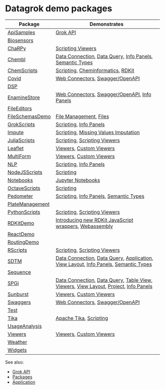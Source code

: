 # Datagrok demo packages

| Package | Demonstrates |
|----|----|
| [ApiSamples](https://github.com/datagrok-ai/public/tree/master/packages/ApiSamples) | [Grok API](https://datagrok.ai/help/develop/js-api) |
| [Biosensors](https://github.com/datagrok-ai/public/tree/master/packages/Biosensors) | |
| [ChaRPy](https://github.com/datagrok-ai/public/tree/master/packages/ChaRPy) | [Scripting Viewers](https://datagrok.ai/help/visualize/viewers/scripting-viewer) |
| [Chembl](https://github.com/datagrok-ai/public/tree/master/packages/Chembl) | [Data Connection](https://datagrok.ai/help/access/data-connection), [Data Query](https://datagrok.ai/help/access/data-query), [Info Panels](https://datagrok.ai/help/discover/info-panels), [Semantic Types](https://datagrok.ai/help/discover/semantic-types) |
| [ChemScripts](https://github.com/datagrok-ai/public/tree/master/packages/ChemScripts) | [Scripting](https://datagrok.ai/help/compute/scripting), [Cheminformatics](https://datagrok.ai/help/domains/chem/cheminformatics), [RDKit](https://www.rdkit.org/) |
| [Covid](https://github.com/datagrok-ai/public/tree/master/packages/Covid) | [Web Connectors](https://datagrok.ai/help/access/connectors/web), [Swagger/OpenAPI](https://swagger.io/) |
| [DSP](https://github.com/datagrok-ai/public/tree/master/packages/DSP) | |
| [EnamineStore](https://github.com/datagrok-ai/public/tree/master/packages/EnamineStore) | [Web Connectors](https://datagrok.ai/help/access/connectors/web), [Swagger/OpenAPI](https://swagger.io/), [Info Panels](https://datagrok.ai/help/discover/info-panels) |
| [FileEditors](https://github.com/datagrok-ai/public/tree/master/packages/FileEditors) | |
| [FileSchemasDemo](https://github.com/datagrok-ai/public/tree/master/packages/FileSchemasDemo) | [File Management](https://community.datagrok.ai/t/new-feature-file-share-browser/17/6), [Files](https://datagrok.ai/help/access/connectors/files) |
| [GrokScripts](https://github.com/datagrok-ai/public/tree/master/packages/GrokScripts) | [Scripting](https://datagrok.ai/help/compute/scripting), [Info Panels](https://datagrok.ai/help/discover/info-panels) |
| [Impute](https://github.com/datagrok-ai/public/tree/master/packages/Impute) | [Scripting](https://datagrok.ai/help/compute/scripting), [Missing Values Imputation](https://datagrok.ai/help/transform/missing-values-imputation) |
| [JuliaScripts](https://github.com/datagrok-ai/public/tree/master/packages/JuliaScripts) | [Scripting](https://datagrok.ai/help/compute/scripting), [Scripting Viewers](https://datagrok.ai/help/visualize/viewers/scripting-viewer) |
| [Leaflet](https://github.com/datagrok-ai/public/tree/master/packages/Leaflet) | [Viewers](https://datagrok.ai/help/visualize/viewers), [Custom Viewers](https://datagrok.ai/help/develop/how-to/develop-custom-viewer) |
| [MultiForm](https://github.com/datagrok-ai/public/tree/master/packages/MultiForm) | [Viewers](https://datagrok.ai/help/visualize/viewers), [Custom Viewers](https://datagrok.ai/help/develop/how-to/develop-custom-viewer) |
| [NLP](https://github.com/datagrok-ai/public/tree/master/packages/NLP) | [Scripting](https://datagrok.ai/help/compute/scripting), [Info Panels](https://datagrok.ai/help/discover/info-panels) |
| [NodeJSScripts](https://github.com/datagrok-ai/public/tree/master/packages/NodeJSScripts) | [Scripting](https://datagrok.ai/help/compute/scripting) |
| [Notebooks](https://github.com/datagrok-ai/public/tree/master/packages/Notebooks) | [Jupyter Notebooks](https://datagrok.ai/help/compute/jupyter-notebook) |
| [OctaveScripts](https://github.com/datagrok-ai/public/tree/master/packages/OctaveScripts) | [Scripting](https://datagrok.ai/help/compute/scripting) |
| [Pedometer](https://github.com/datagrok-ai/public/tree/master/packages/Pedometer) | [Scripting](https://datagrok.ai/help/compute/scripting), [Info Panels](https://datagrok.ai/help/discover/info-panels), [Semantic Types](https://datagrok.ai/help/discover/semantic-types) |
| [PlateManagement](https://github.com/datagrok-ai/public/tree/master/packages/PlateManagement) | |
| [PythonScripts](https://github.com/datagrok-ai/public/tree/master/packages/PythonScripts) | [Scripting](https://datagrok.ai/help/compute/scripting), [Scripting Viewers](https://datagrok.ai/help/visualize/viewers/scripting-viewer) |
| [RDKitDemo](https://github.com/datagrok-ai/public/tree/master/packages/RDKitDemo) | [Introducing new RDKit JavaScript wrappers](http://rdkit.blogspot.com/2019/11/introducing-new-rdkit-javascript.html), [Webassembly](https://webassembly.org/) |
| [ReactDemo](https://github.com/datagrok-ai/public/tree/master/packages/ReactDemo) | |
| [RoutingDemo](https://github.com/datagrok-ai/public/tree/master/packages/RoutingDemo) | |
| [RScripts](https://github.com/datagrok-ai/public/tree/master/packages/RScripts) | [Scripting](https://datagrok.ai/help/compute/scripting), [Scripting Viewers](https://datagrok.ai/help/visualize/viewers/scripting-viewer) |
| [SDTM](https://github.com/datagrok-ai/public/tree/master/packages/SDTM) | [Data Connection](https://datagrok.ai/help/access/data-connection), [Data Query](https://datagrok.ai/help/access/data-query), [Application](https://datagrok.ai/help/develop/develop#applications), [View Layout](https://datagrok.ai/help/visualize/view-layout), [Info Panels](https://datagrok.ai/help/discover/info-panels), [Semantic Types](https://datagrok.ai/help/discover/semantic-types) |
| [Sequence](https://github.com/datagrok-ai/public/tree/master/packages/Sequence) | |
| [SPGi](https://github.com/datagrok-ai/public/tree/master/packages/SPGi) | [Data Connection](https://datagrok.ai/help/access/data-connection), [Data Query](https://datagrok.ai/help/access/data-query), [Table View](https://datagrok.ai/help/overview/table-view), [Viewers](https://datagrok.ai/help/visualize/viewers), [View Layout](https://datagrok.ai/help/visualize/view-layout), [Project](https://datagrok.ai/help/overview/project), [Info Panels](https://datagrok.ai/help/discover/info-panels) |
| [Sunburst](https://github.com/datagrok-ai/public/tree/master/packages/Sunburst) | [Viewers](https://datagrok.ai/help/visualize/viewers), [Custom Viewers](https://datagrok.ai/help/develop/how-to/develop-custom-viewer) |
| [Swaggers](https://github.com/datagrok-ai/public/tree/master/packages/Swaggers) | [Web Connectors](https://datagrok.ai/help/access/connectors/web), [Swagger/OpenAPI](https://swagger.io/) |
| [Test](https://github.com/datagrok-ai/public/tree/master/packages/Test) | |
| [Tika](https://github.com/datagrok-ai/public/tree/master/packages/Tika) | [Apache Tika](https://tika.apache.org/), [Scripting](https://datagrok.ai/help/compute/scripting) |
| [UsageAnalysis](https://github.com/datagrok-ai/public/tree/master/packages/UsageAnalysis) | |
| [Viewers](https://github.com/datagrok-ai/public/tree/master/packages/Viewers) | [Viewers](https://datagrok.ai/help/visualize/viewers), [Custom Viewers](https://datagrok.ai/help/develop/how-to/develop-custom-viewer) |
| [Weather](https://github.com/datagrok-ai/public/tree/master/packages/Weather) | |
| [Widgets](https://github.com/datagrok-ai/public/tree/master/packages/Widgets) | |


See also: 
  * [Grok API](https://datagrok.ai/help/develop/js-api)
  * [Packages](https://datagrok.ai/help/develop/develop#packages)
  * [Application](https://datagrok.ai/help/develop/develop#applications)
